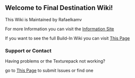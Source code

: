 ## Welcome to Final Destination Wiki!
This Wiki is Maintained by Rafaelkamv

For more Information you can visit the [Information Site](https://rafaelkamv.github.io/Final-Destination/info.html)

If you want to see the full Build-In Wiki you can visit [This Page](https://github.com/rafaelkamv/Final-Destinaton/wiki)

### Support or Contact

Having problems or the Texturepack not working?

go to [This Page](https://github.com/rafaelkamv/Final-Destinaton/issues) to submit Issues or find one
